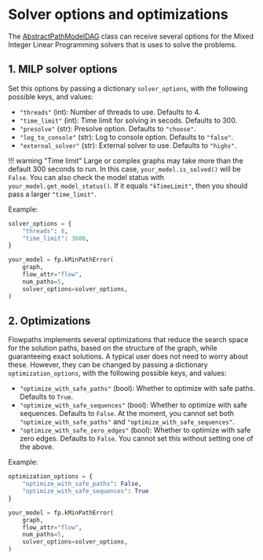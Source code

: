 # Solver options and optimizations

The [AbstractPathModelDAG](abstract-path-model.md) class can receive several options for the Mixed Integer Linear Programming solvers that is uses to solve the problems. 

## 1. MILP solver options

Set this options by passing a dictionary `solver_options`, with the following possible keys, and values:

- `"threads"` (int): Number of threads to use. Defaults to 4.
- `"time_limit"` (int): Time limit for solving in secods. Defaults to 300. 
- `"presolve"` (str): Presolve option. Defaults to `"choose"`.
- `"log_to_console"` (str): Log to console option. Defaults to `"false"`.
- `"external_solver"` (str): External solver to use. Defaults to `"highs"`.

!!! warning "Time limit"
    Large or complex graphs may take more than the default 300 seconds to run. In this case, `your_model.is_solved()` will be `False`. You can also check the model status with `your_model.get_model_status()`. If it equals `"kTimeLimit"`, then you should pass a larger `"time_limit"`.

Example:

``` python
solver_options = {
    "threads": 8,
    "time_limit": 3600,
}

your_model = fp.kMinPathError(
    graph,
    flow_attr="flow",
    num_paths=5,
    solver_options=solver_options,
)
```

## 2. Optimizations

Flowpaths implements several optimizations that reduce the search space for the solution paths, based on the structure of the graph, while guaranteeing exact solutions. A typical user does not need to worry about these. However, they can be changed by passing a dictionary `optimization_options`, with the following possible keys, and values:

- `"optimize_with_safe_paths"` (bool): Whether to optimize with safe paths. Defaults to `True`.
- `"optimize_with_safe_sequences"` (bool): Whether to optimize with safe sequences. Defaults to `False`. At the moment, you cannot set both `"optimize_with_safe_paths"` and `"optimize_with_safe_sequences"`.
- `"optimize_with_safe_zero_edges"` (bool): Whether to optimize with safe zero edges. Defaults to `False`. You cannot set this without setting one of the above.

Example:

``` python
optimization_options = {
    "optimize_with_safe_paths": False,
    "optimize_with_safe_sequences": True
}

your_model = fp.kMinPathError(
    graph,
    flow_attr="flow",
    num_paths=5,
    solver_options=solver_options,
)
```


